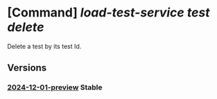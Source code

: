 # [Command] _load-test-service test delete_

Delete a test by its test Id.

## Versions

### [2024-12-01-preview](/Resources/data-plane/microsoft.loadtestservice/L3Rlc3RzL3t9/2024-12-01-preview.xml) **Stable**

<!-- data-plane:microsoft.loadtestservice /tests/{} 2024-12-01-preview -->
